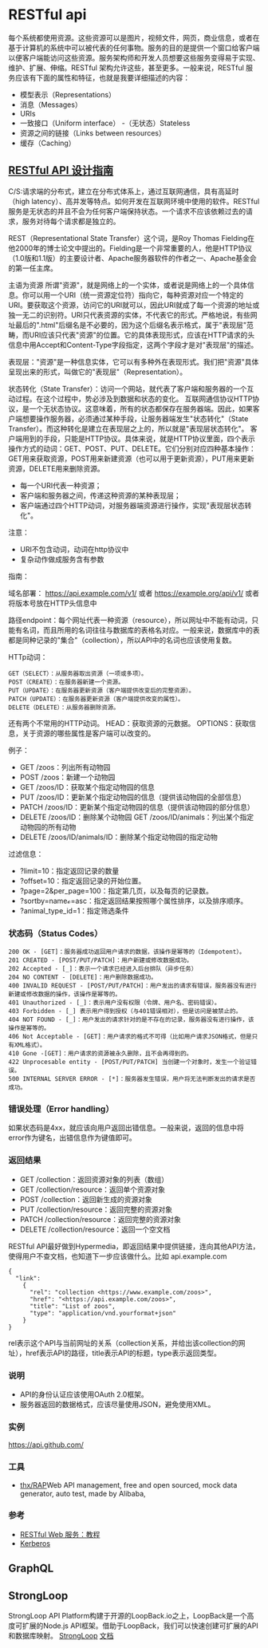 # RESTful api

每个系统都使用资源。这些资源可以是图片，视频文件，网页，商业信息，或者在基于计算机的系统中可以被代表的任何事物。服务的目的是提供一个窗口给客户端以便客户端能访问这些资源。服务架构师和开发人员想要这些服务变得易于实现、维护、扩展、伸缩。RESTful 架构允许这些，甚至更多。一般来说，RESTful 服务应该有下面的属性和特征，也就是我要详细描述的内容：

- 模型表示（Representations）
- 消息（Messages）
- URIs
- 一致接口（Uniform interface） -（无状态）Stateless
- 资源之间的链接（Links between resources）
- 缓存（Caching）

## [RESTful API 设计指南](http://www.ruanyifeng.com/blog/2014/05/restful_api)

C/S:请求端的分布式，建立在分布式体系上，通过互联网通信，具有高延时（high latency）、高并发等特点。如何开发在互联网环境中使用的软件。RESTful 服务是无状态的并且不会为任何客户端保持状态。一个请求不应该依赖过去的请求，服务对待每个请求都是独立的。

REST（Representational State Transfer）这个词，是Roy Thomas Fielding在他2000年的博士论文中提出的。Fielding是一个非常重要的人，他是HTTP协议（1.0版和1.1版）的主要设计者、Apache服务器软件的作者之一、Apache基金会的第一任主席。

主语为资源 所谓"资源"，就是网络上的一个实体，或者说是网络上的一个具体信息。你可以用一个URI（统一资源定位符）指向它，每种资源对应一个特定的URI。要获取这个资源，访问它的URI就可以，因此URI就成了每一个资源的地址或独一无二的识别符。URI只代表资源的实体，不代表它的形式。严格地说，有些网址最后的".html"后缀名是不必要的，因为这个后缀名表示格式，属于"表现层"范畴，而URI应该只代表"资源"的位置。它的具体表现形式，应该在HTTP请求的头信息中用Accept和Content-Type字段指定，这两个字段才是对"表现层"的描述。

表现层："资源"是一种信息实体，它可以有多种外在表现形式。我们把"资源"具体呈现出来的形式，叫做它的"表现层"（Representation）。

状态转化（State Transfer）：访问一个网站，就代表了客户端和服务器的一个互动过程。在这个过程中，势必涉及到数据和状态的变化。 互联网通信协议HTTP协议，是一个无状态协议。这意味着，所有的状态都保存在服务器端。因此，如果客户端想要操作服务器，必须通过某种手段，让服务器端发生"状态转化"（State Transfer）。而这种转化是建立在表现层之上的，所以就是"表现层状态转化"。 客户端用到的手段，只能是HTTP协议。具体来说，就是HTTP协议里面，四个表示操作方式的动词：GET、POST、PUT、DELETE。它们分别对应四种基本操作：GET用来获取资源，POST用来新建资源（也可以用于更新资源），PUT用来更新资源，DELETE用来删除资源。

- 每一个URI代表一种资源；
- 客户端和服务器之间，传递这种资源的某种表现层；
- 客户端通过四个HTTP动词，对服务器端资源进行操作，实现"表现层状态转化"。

注意：

- URI不包含动词，动词在http协议中
- 复杂动作做成服务含有参数

指南：

域名部署： <https://api.example.com/v1/> 或者 <https://example.org/api/v1/> 或者将版本号放在HTTP头信息中

路径endpoint：每个网址代表一种资源（resource），所以网址中不能有动词，只能有名词，而且所用的名词往往与数据库的表格名对应。一般来说，数据库中的表都是同种记录的"集合"（collection），所以API中的名词也应该使用复数。

HTTp动词：

```
GET（SELECT）：从服务器取出资源（一项或多项）。
POST（CREATE）：在服务器新建一个资源。
PUT（UPDATE）：在服务器更新资源（客户端提供改变后的完整资源）。
PATCH（UPDATE）：在服务器更新资源（客户端提供改变的属性）。
DELETE（DELETE）：从服务器删除资源。
```

还有两个不常用的HTTP动词。 HEAD：获取资源的元数据。 OPTIONS：获取信息，关于资源的哪些属性是客户端可以改变的。

例子：

- GET /zoos：列出所有动物园
- POST /zoos：新建一个动物园
- GET /zoos/ID：获取某个指定动物园的信息
- PUT /zoos/ID：更新某个指定动物园的信息（提供该动物园的全部信息）
- PATCH /zoos/ID：更新某个指定动物园的信息（提供该动物园的部分信息）
- DELETE /zoos/ID：删除某个动物园 GET /zoos/ID/animals：列出某个指定动物园的所有动物
- DELETE /zoos/ID/animals/ID：删除某个指定动物园的指定动物

过滤信息：

- ?limit=10：指定返回记录的数量
- ?offset=10：指定返回记录的开始位置。
- ?page=2&per_page=100：指定第几页，以及每页的记录数。
- ?sortby=nameℴ=asc：指定返回结果按照哪个属性排序，以及排序顺序。
- ?animal_type_id=1：指定筛选条件

### 状态码（Status Codes）

```
200 OK - [GET]：服务器成功返回用户请求的数据，该操作是幂等的（Idempotent）。 
201 CREATED - [POST/PUT/PATCH]：用户新建或修改数据成功。 
202 Accepted - [_]：表示一个请求已经进入后台排队（异步任务） 
204 NO CONTENT - [DELETE]：用户删除数据成功。 
400 INVALID REQUEST - [POST/PUT/PATCH]：用户发出的请求有错误，服务器没有进行新建或修改数据的操作，该操作是幂等的。 
401 Unauthorized - [_]：表示用户没有权限（令牌、用户名、密码错误）。 
403 Forbidden - [_] 表示用户得到授权（与401错误相对），但是访问是被禁止的。 
404 NOT FOUND - [_]：用户发出的请求针对的是不存在的记录，服务器没有进行操作，该操作是幂等的。 
406 Not Acceptable - [GET]：用户请求的格式不可得（比如用户请求JSON格式，但是只有XML格式）。 
410 Gone -[GET]：用户请求的资源被永久删除，且不会再得到的。 
422 Unprocesable entity - [POST/PUT/PATCH] 当创建一个对象时，发生一个验证错误。 
500 INTERNAL SERVER ERROR - [*]：服务器发生错误，用户将无法判断发出的请求是否成功。
```

### 错误处理（Error handling）

如果状态码是4xx，就应该向用户返回出错信息。一般来说，返回的信息中将error作为键名，出错信息作为键值即可。

### 返回结果

- GET /collection：返回资源对象的列表（数组）
- GET /collection/resource：返回单个资源对象
- POST /collection：返回新生成的资源对象
- PUT /collection/resource：返回完整的资源对象
- PATCH /collection/resource：返回完整的资源对象
- DELETE /collection/resource：返回一个空文档

RESTful API最好做到Hypermedia，即返回结果中提供链接，连向其他API方法，使得用户不查文档，也知道下一步应该做什么。比如 api.example.com

```
{ 
  "link": 
    {
      "rel": "collection <https://www.example.com/zoos>", 
      "href": "<https://api.example.com/zoos>", 
      "title": "List of zoos", 
      "type": "application/vnd.yourformat+json" 
    } 
}
```

rel表示这个API与当前网址的关系（collection关系，并给出该collection的网址），href表示API的路径，title表示API的标题，type表示返回类型。

### 说明

- API的身份认证应该使用OAuth 2.0框架。
- 服务器返回的数据格式，应该尽量使用JSON，避免使用XML。

### 实例

<https://api.github.com/>

### 工具

- [thx/RAP](https://github.com/thx/RAP)Web API management, free and open sourced, mock data generator, auto test, made by Alibaba,

### 参考

- [RESTful Web 服务：教程](https://zhuanlan.zhihu.com/p/21644769)
- [Kerberos](http://danlebrero.com/2017/03/26/Kerberos-explained-in-pictures/)

## GraphQL
## StrongLoop

StrongLoop API Platform构建于开源的LoopBack.io之上，LoopBack是一个高度可扩展的Node.js API框架。借助于LoopBack，我们可以快速创建可扩展的API和数据库映射。
[StrongLoop](https://mac.aotu.io/docs/dev-rd/strongloop.html)
[文档](https://docs.strongloop.com/pages/viewpage.action?pageId=10879061)